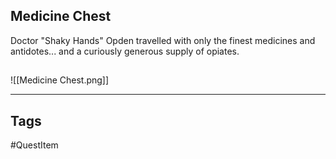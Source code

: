 ## Medicine Chest
Doctor "Shaky Hands" Opden travelled with only the
finest medicines and antidotes... and a curiously
generous supply of opiates.
## 
![[Medicine Chest.png]]

---
## Tags
#QuestItem